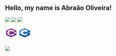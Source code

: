 ## Hello, my name is Abraão Oliveira!

<div style= "display: inline_block">
  <img height = 160px src = https://github-readme-stats.vercel.app/api?username=abraao0liveira&theme=nord_border=true&include_all_commits=true&count_private=false<br/>
  <img height = 160px src = https://github-readme-streak-stats.herokuapp.com/?user=abraao0liveira&theme=nord_border=true<br/>
  <img  height = 160px src = https://github-readme-stats.vercel.app/api/top-langs/?username=abraao0liveira&theme=nord_border=true&include_all_commits=true&count_private=false&layout=compact
</div>

<div style="display: inline_block"><br>
  <img align="center" alt="abraao0liveira-Csharp" height="30" width="40" src="https://raw.githubusercontent.com/devicons/devicon/master/icons/csharp/csharp-original.svg">
  <img align="center" alt="abraao0liveira-C++" height="30" width="40" src="https://raw.githubusercontent.com/devicons/devicon/master/icons/cplusplus/cplusplus-original.svg">
</div>

##

<div>
  <a href="https://www.linkedin.com/in/abraao0liveira" target="_blank"><img src="https://img.shields.io/badge/-LinkedIn-%230077B5?style=for-the-badge&logo=linkedin&logoColor=white" target="_blank"></a> 
  </div>
  
